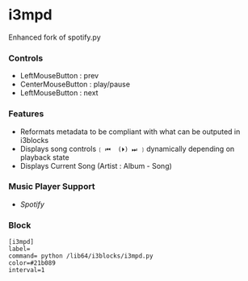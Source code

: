 # i3mpd
Enhanced fork of spotify.py

### Controls
* LeftMouseButton : prev
* CenterMouseButton : play/pause
* LeftMouseButton : next

### Features
* Reformats metadata to be compliant with what can be outputed in i3blocks
* Displays song controls `❲ ⏮  (⏵) ⏭ ❳` dynamically depending on playback state
* Displays Current Song (Artist : Album - Song)

### Music Player Support
* *Spotify*

### Block
```
[i3mpd]
label=
command= python /lib64/i3blocks/i3mpd.py
color=#21b089
interval=1
```
